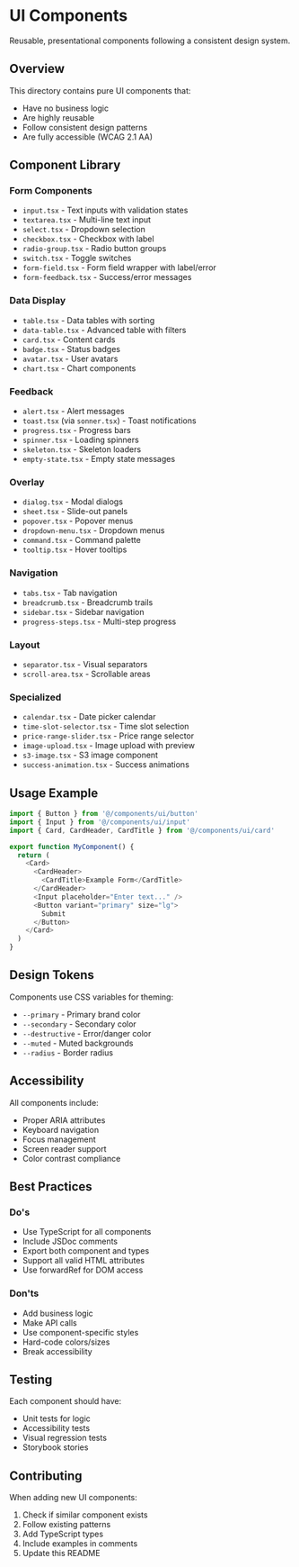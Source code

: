 # UI Components

Reusable, presentational components following a consistent design system.

## Overview

This directory contains pure UI components that:
- Have no business logic
- Are highly reusable
- Follow consistent design patterns
- Are fully accessible (WCAG 2.1 AA)

## Component Library

### Form Components
- `input.tsx` - Text inputs with validation states
- `textarea.tsx` - Multi-line text input
- `select.tsx` - Dropdown selection
- `checkbox.tsx` - Checkbox with label
- `radio-group.tsx` - Radio button groups
- `switch.tsx` - Toggle switches
- `form-field.tsx` - Form field wrapper with label/error
- `form-feedback.tsx` - Success/error messages

### Data Display
- `table.tsx` - Data tables with sorting
- `data-table.tsx` - Advanced table with filters
- `card.tsx` - Content cards
- `badge.tsx` - Status badges
- `avatar.tsx` - User avatars
- `chart.tsx` - Chart components

### Feedback
- `alert.tsx` - Alert messages
- `toast.tsx` (via `sonner.tsx`) - Toast notifications
- `progress.tsx` - Progress bars
- `spinner.tsx` - Loading spinners
- `skeleton.tsx` - Skeleton loaders
- `empty-state.tsx` - Empty state messages

### Overlay
- `dialog.tsx` - Modal dialogs
- `sheet.tsx` - Slide-out panels
- `popover.tsx` - Popover menus
- `dropdown-menu.tsx` - Dropdown menus
- `command.tsx` - Command palette
- `tooltip.tsx` - Hover tooltips

### Navigation
- `tabs.tsx` - Tab navigation
- `breadcrumb.tsx` - Breadcrumb trails
- `sidebar.tsx` - Sidebar navigation
- `progress-steps.tsx` - Multi-step progress

### Layout
- `separator.tsx` - Visual separators
- `scroll-area.tsx` - Scrollable areas

### Specialized
- `calendar.tsx` - Date picker calendar
- `time-slot-selector.tsx` - Time slot selection
- `price-range-slider.tsx` - Price range selector
- `image-upload.tsx` - Image upload with preview
- `s3-image.tsx` - S3 image component
- `success-animation.tsx` - Success animations

## Usage Example

```typescript
import { Button } from '@/components/ui/button'
import { Input } from '@/components/ui/input'
import { Card, CardHeader, CardTitle } from '@/components/ui/card'

export function MyComponent() {
  return (
    <Card>
      <CardHeader>
        <CardTitle>Example Form</CardTitle>
      </CardHeader>
      <Input placeholder="Enter text..." />
      <Button variant="primary" size="lg">
        Submit
      </Button>
    </Card>
  )
}
```

## Design Tokens

Components use CSS variables for theming:
- `--primary` - Primary brand color
- `--secondary` - Secondary color
- `--destructive` - Error/danger color
- `--muted` - Muted backgrounds
- `--radius` - Border radius

## Accessibility

All components include:
- Proper ARIA attributes
- Keyboard navigation
- Focus management
- Screen reader support
- Color contrast compliance

## Best Practices

### Do's
- Use TypeScript for all components
- Include JSDoc comments
- Export both component and types
- Support all valid HTML attributes
- Use forwardRef for DOM access

### Don'ts
- Add business logic
- Make API calls
- Use component-specific styles
- Hard-code colors/sizes
- Break accessibility

## Testing

Each component should have:
- Unit tests for logic
- Accessibility tests
- Visual regression tests
- Storybook stories

## Contributing

When adding new UI components:
1. Check if similar component exists
2. Follow existing patterns
3. Add TypeScript types
4. Include examples in comments
5. Update this README